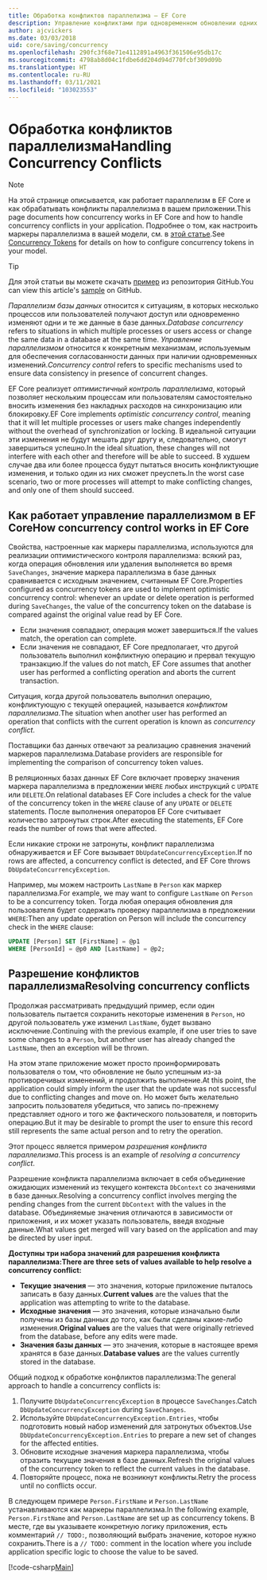 ```yaml
---
title: Обработка конфликтов параллелизма — EF Core
description: Управление конфликтами при одновременном обновлении одних и тех же данных при использовании Entity Framework Core
author: ajcvickers
ms.date: 03/03/2018
uid: core/saving/concurrency
ms.openlocfilehash: 290fc3f68e71e4112891a4963f361506e95db17c
ms.sourcegitcommit: 4798ab8d04c1fdbe6dd204d94d770fcbf309d09b
ms.translationtype: HT
ms.contentlocale: ru-RU
ms.lasthandoff: 03/11/2021
ms.locfileid: "103023553"
---
```

# <a name="handling-concurrency-conflicts"></a><span data-ttu-id="8c956-103">Обработка конфликтов параллелизма</span><span class="sxs-lookup"><span data-stu-id="8c956-103">Handling Concurrency Conflicts</span></span>

> [!NOTE]
> <span data-ttu-id="8c956-104">На этой странице описывается, как работает параллелизм в EF Core и как обрабатывать конфликты параллелизма в вашем приложении.</span><span class="sxs-lookup"><span data-stu-id="8c956-104">This page documents how concurrency works in EF Core and how to handle concurrency conflicts in your application.</span></span> <span data-ttu-id="8c956-105">Подробнее о том, как настроить маркеры параллелизма в вашей модели, см. в [этой статье](xref:core/modeling/concurrency).</span><span class="sxs-lookup"><span data-stu-id="8c956-105">See [Concurrency Tokens](xref:core/modeling/concurrency) for details on how to configure concurrency tokens in your model.</span></span>

> [!TIP]
> <span data-ttu-id="8c956-106">Для этой статьи вы можете скачать [пример](https://github.com/dotnet/EntityFramework.Docs/tree/main/samples/core/Saving/Concurrency/) из репозитория GitHub.</span><span class="sxs-lookup"><span data-stu-id="8c956-106">You can view this article's [sample](https://github.com/dotnet/EntityFramework.Docs/tree/main/samples/core/Saving/Concurrency/) on GitHub.</span></span>

<span data-ttu-id="8c956-107">_Параллелизм базы данных_ относится к ситуациям, в которых несколько процессов или пользователей получают доступ или одновременно изменяют одни и те же данные в базе данных.</span><span class="sxs-lookup"><span data-stu-id="8c956-107">_Database concurrency_ refers to situations in which multiple processes or users access or change the same data in a database at the same time.</span></span> <span data-ttu-id="8c956-108">_Управление параллелизмом_ относится к конкретным механизмам, используемым для обеспечения согласованности данных при наличии одновременных изменений.</span><span class="sxs-lookup"><span data-stu-id="8c956-108">_Concurrency control_ refers to specific mechanisms used to ensure data consistency in presence of concurrent changes.</span></span>

<span data-ttu-id="8c956-109">EF Core реализует _оптимистичный контроль параллелизма_, который позволяет нескольким процессам или пользователям самостоятельно вносить изменения без накладных расходов на синхронизацию или блокировку.</span><span class="sxs-lookup"><span data-stu-id="8c956-109">EF Core implements _optimistic concurrency control_, meaning that it will let multiple processes or users make changes independently without the overhead of synchronization or locking.</span></span> <span data-ttu-id="8c956-110">В идеальной ситуации эти изменения не будут мешать друг другу и, следовательно, смогут завершиться успешно.</span><span class="sxs-lookup"><span data-stu-id="8c956-110">In the ideal situation, these changes will not interfere with each other and therefore will be able to succeed.</span></span> <span data-ttu-id="8c956-111">В худшем случае два или более процесса будут пытаться вносить конфликтующие изменения, и только один из них сможет преуспеть.</span><span class="sxs-lookup"><span data-stu-id="8c956-111">In the worst case scenario, two or more processes will attempt to make conflicting changes, and only one of them should succeed.</span></span>

## <a name="how-concurrency-control-works-in-ef-core"></a><span data-ttu-id="8c956-112">Как работает управление параллелизмом в EF Core</span><span class="sxs-lookup"><span data-stu-id="8c956-112">How concurrency control works in EF Core</span></span>

<span data-ttu-id="8c956-113">Свойства, настроенные как маркеры параллелизма, используются для реализации оптимистического контроля параллелизма: всякий раз, когда операция обновления или удаления выполняется во время `SaveChanges`, значение маркера параллелизма в базе данных сравнивается с исходным значением, считанным EF Core.</span><span class="sxs-lookup"><span data-stu-id="8c956-113">Properties configured as concurrency tokens are used to implement optimistic concurrency control: whenever an update or delete operation is performed during `SaveChanges`, the value of the concurrency token on the database is compared against the original value read by EF Core.</span></span>

- <span data-ttu-id="8c956-114">Если значения совпадают, операция может завершиться.</span><span class="sxs-lookup"><span data-stu-id="8c956-114">If the values match, the operation can complete.</span></span>
- <span data-ttu-id="8c956-115">Если значения не совпадают, EF Core предполагает, что другой пользователь выполнил конфликтную операцию и прервал текущую транзакцию.</span><span class="sxs-lookup"><span data-stu-id="8c956-115">If the values do not match, EF Core assumes that another user has performed a conflicting operation and aborts the current transaction.</span></span>

<span data-ttu-id="8c956-116">Ситуация, когда другой пользователь выполнил операцию, конфликтующую с текущей операцией, называется _конфликтом параллелизма_.</span><span class="sxs-lookup"><span data-stu-id="8c956-116">The situation when another user has performed an operation that conflicts with the current operation is known as _concurrency conflict_.</span></span>

<span data-ttu-id="8c956-117">Поставщики баз данных отвечают за реализацию сравнения значений маркеров параллелизма.</span><span class="sxs-lookup"><span data-stu-id="8c956-117">Database providers are responsible for implementing the comparison of concurrency token values.</span></span>

<span data-ttu-id="8c956-118">В реляционных базах данных EF Core включает проверку значения маркера параллелизма в предложении `WHERE` любых инструкций с `UPDATE` или `DELETE`.</span><span class="sxs-lookup"><span data-stu-id="8c956-118">On relational databases EF Core includes a check for the value of the concurrency token in the `WHERE` clause of any `UPDATE` or `DELETE` statements.</span></span> <span data-ttu-id="8c956-119">После выполнения операторов EF Core считывает количество затронутых строк.</span><span class="sxs-lookup"><span data-stu-id="8c956-119">After executing the statements, EF Core reads the number of rows that were affected.</span></span>

<span data-ttu-id="8c956-120">Если никакие строки не затронуты, конфликт параллелизма обнаруживается и EF Core вызывает `DbUpdateConcurrencyException`.</span><span class="sxs-lookup"><span data-stu-id="8c956-120">If no rows are affected, a concurrency conflict is detected, and EF Core throws `DbUpdateConcurrencyException`.</span></span>

<span data-ttu-id="8c956-121">Например, мы можем настроить `LastName` в `Person` как маркер параллелизма.</span><span class="sxs-lookup"><span data-stu-id="8c956-121">For example, we may want to configure `LastName` on `Person` to be a concurrency token.</span></span> <span data-ttu-id="8c956-122">Тогда любая операция обновления для пользователя будет содержать проверку параллелизма в предложении `WHERE`:</span><span class="sxs-lookup"><span data-stu-id="8c956-122">Then any update operation on Person will include the concurrency check in the `WHERE` clause:</span></span>

```sql
UPDATE [Person] SET [FirstName] = @p1
WHERE [PersonId] = @p0 AND [LastName] = @p2;
```

## <a name="resolving-concurrency-conflicts"></a><span data-ttu-id="8c956-123">Разрешение конфликтов параллелизма</span><span class="sxs-lookup"><span data-stu-id="8c956-123">Resolving concurrency conflicts</span></span>

<span data-ttu-id="8c956-124">Продолжая рассматривать предыдущий пример, если один пользователь пытается сохранить некоторые изменения в `Person`, но другой пользователь уже изменил `LastName`, будет вызвано исключение.</span><span class="sxs-lookup"><span data-stu-id="8c956-124">Continuing with the previous example, if one user tries to save some changes to a `Person`, but another user has already changed the `LastName`, then an exception will be thrown.</span></span>

<span data-ttu-id="8c956-125">На этом этапе приложение может просто проинформировать пользователя о том, что обновление не было успешным из-за противоречивых изменений, и продолжить выполнение.</span><span class="sxs-lookup"><span data-stu-id="8c956-125">At this point, the application could simply inform the user that the update was not successful due to conflicting changes and move on.</span></span> <span data-ttu-id="8c956-126">Но может быть желательно запросить пользователя убедиться, что запись по-прежнему представляет одного и того же фактического пользователя, и повторить операцию.</span><span class="sxs-lookup"><span data-stu-id="8c956-126">But it may be desirable to prompt the user to ensure this record still represents the same actual person and to retry the operation.</span></span>

<span data-ttu-id="8c956-127">Этот процесс является примером _разрешения конфликта параллелизма_.</span><span class="sxs-lookup"><span data-stu-id="8c956-127">This process is an example of _resolving a concurrency conflict_.</span></span>

<span data-ttu-id="8c956-128">Разрешение конфликта параллелизма включает в себя объединение ожидающих изменений из текущего контекста `DbContext` со значениями в базе данных.</span><span class="sxs-lookup"><span data-stu-id="8c956-128">Resolving a concurrency conflict involves merging the pending changes from the current `DbContext` with the values in the database.</span></span> <span data-ttu-id="8c956-129">Объединяемые значения отличаются в зависимости от приложения, и их может указать пользователь, введя входные данные.</span><span class="sxs-lookup"><span data-stu-id="8c956-129">What values get merged will vary based on the application and may be directed by user input.</span></span>

<span data-ttu-id="8c956-130">**Доступны три набора значений для разрешения конфликта параллелизма:**</span><span class="sxs-lookup"><span data-stu-id="8c956-130">**There are three sets of values available to help resolve a concurrency conflict:**</span></span>

- <span data-ttu-id="8c956-131">**Текущие значения** — это значения, которые приложение пыталось записать в базу данных.</span><span class="sxs-lookup"><span data-stu-id="8c956-131">**Current values** are the values that the application was attempting to write to the database.</span></span>
- <span data-ttu-id="8c956-132">**Исходные значения** — это значения, которые изначально были получены из базы данных до того, как были сделаны какие-либо изменения.</span><span class="sxs-lookup"><span data-stu-id="8c956-132">**Original values** are the values that were originally retrieved from the database, before any edits were made.</span></span>
- <span data-ttu-id="8c956-133">**Значения базы данных** — это значения, которые в настоящее время хранятся в базе данных.</span><span class="sxs-lookup"><span data-stu-id="8c956-133">**Database values** are the values currently stored in the database.</span></span>

<span data-ttu-id="8c956-134">Общий подход к обработке конфликтов параллелизма:</span><span class="sxs-lookup"><span data-stu-id="8c956-134">The general approach to handle a concurrency conflicts is:</span></span>

1. <span data-ttu-id="8c956-135">Получите `DbUpdateConcurrencyException` в процессе `SaveChanges`.</span><span class="sxs-lookup"><span data-stu-id="8c956-135">Catch `DbUpdateConcurrencyException` during `SaveChanges`.</span></span>
2. <span data-ttu-id="8c956-136">Используйте `DbUpdateConcurrencyException.Entries`, чтобы подготовить новый набор изменений для затронутых объектов.</span><span class="sxs-lookup"><span data-stu-id="8c956-136">Use `DbUpdateConcurrencyException.Entries` to prepare a new set of changes for the affected entities.</span></span>
3. <span data-ttu-id="8c956-137">Обновите исходные значения маркера параллелизма, чтобы отразить текущие значения в базе данных.</span><span class="sxs-lookup"><span data-stu-id="8c956-137">Refresh the original values of the concurrency token to reflect the current values in the database.</span></span>
4. <span data-ttu-id="8c956-138">Повторяйте процесс, пока не возникнут конфликты.</span><span class="sxs-lookup"><span data-stu-id="8c956-138">Retry the process until no conflicts occur.</span></span>

<span data-ttu-id="8c956-139">В следующем примере `Person.FirstName` и `Person.LastName` устанавливаются как маркеры параллелизма.</span><span class="sxs-lookup"><span data-stu-id="8c956-139">In the following example, `Person.FirstName` and `Person.LastName` are set up as concurrency tokens.</span></span> <span data-ttu-id="8c956-140">В месте, где вы указываете конкретную логику приложения, есть комментарий `// TODO:`, позволяющий выбрать значение, которое нужно сохранить.</span><span class="sxs-lookup"><span data-stu-id="8c956-140">There is a `// TODO:` comment in the location where you include application specific logic to choose the value to be saved.</span></span>

[!code-csharp[Main](../../../samples/core/Saving/Concurrency/Sample.cs?name=ConcurrencyHandlingCode&highlight=33-34)]
